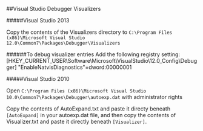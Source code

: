 ##Visual Studio Debugger Visualizers

#####Visual Studio 2013

Copy the contents of the Visualizers directory to `C:\Program Files (x86)\Microsoft Visual Studio 12.0\Common7\Packages\Debugger\Visualizers`

######To debug visualizer entries
Add the following registry setting:
[HKEY_CURRENT_USER\Software\Microsoft\VisualStudio\12.0_Config\Debugger]
"EnableNatvisDiagnostics"=dword:00000001  

#####Visual Studio 2010

Open `C:\Program Files (x86)\Microsoft Visual Studio 10.0\Common7\Packages\Debugger\autoexp.dat` with administrator rights

Copy the contents of AutoExpand.txt and paste it directy beneath `[AutoExpand]` in your autoexp.dat file, and then copy the contents of Visualizer.txt and paste it directly beneath `[Visualizer]`.
